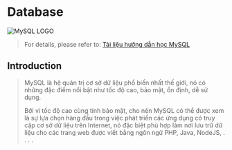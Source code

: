 # Database

![MySQL LOGO](https://labs.mysql.com/common/logos/mysql-logo.svg)

> For details, please refer to: [Tài liệu hướng dẫn học MySQL](https://webcoban.vn/mysql/tai-lieu-hoc-mysql)

## Introduction

> MySQL là hệ quản trị cơ sở dữ liệu phổ biến nhất thế giới, nó có những đặc điểm nổi bật như tốc độ cao, bảo mật, ổn định, dễ sử dụng.
>
> Bởi vì tốc độ cao cùng tính bảo mật, cho nên MySQL có thể được xem là sự lựa chọn hàng đầu trong việc phát triển các ứng dụng có truy cập cơ sở dữ liệu trên Internet, nó đặc biệt phù hợp làm nơi lưu trữ dữ liệu cho các trang web được viết bằng ngôn ngữ PHP, Java, NodeJS, . . . .
